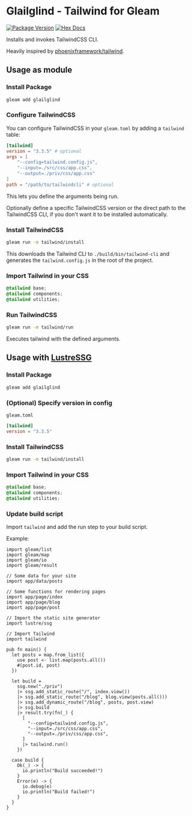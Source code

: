# Glailglind - Tailwind for Gleam

[![Package Version](https://img.shields.io/hexpm/v/glailglind)](https://hex.pm/packages/glailglind)
[![Hex Docs](https://img.shields.io/badge/hex-docs-ffaff3)](https://hexdocs.pm/glailglind/)

Installs and invokes TailwindCSS CLI.

Heavily inspired by [phoenixframework/tailwind](https://github.com/phoenixframework/tailwind/).

## Usage as module

### Install Package

```sh
gleam add glailglind
```

### Configure TailwindCSS

You can configure TailwindCSS in your `gleam.toml` by adding a `tailwind` table:

```toml
[tailwind]
version = "3.3.5" # optional
args = [
    "--config=tailwind.config.js",
    "--input=./src/css/app.css",
    "--output=./priv/css/app.css"
]
path = "/path/to/tailwindcli" # optional
```

This lets you define the arguments being run.

Optionally define a specific TailwindCSS version or the direct path to the TailwindCSS CLI, if you don't want it to be installed automatically.

### Install TailwindCSS

```sh
gleam run -m tailwind/install
```

This downloads the Tailwind CLI to `./build/bin/tailwind-cli` and generates the `tailwind.config.js` in the root of the project.

### Import Tailwind in your CSS

```css
@tailwind base;
@tailwind components;
@tailwind utilities;
```

### Run TailwindCSS

```sh
gleam run -m tailwind/run
```

Executes tailwind with the defined arguments.

## Usage with [LustreSSG](https://github.com/lustre-labs/lustre_ssg)

### Install Package

```sh
gleam add glailglind
```

### (Optional) Specify version in config

`gleam.toml`

```toml
[tailwind]
version = "3.3.5"
```

### Install TailwindCSS

```sh
gleam run -m tailwind/install
```

### Import Tailwind in your CSS

```css
@tailwind base;
@tailwind components;
@tailwind utilities;
```

### Update build script

Import `tailwind` and add the run step to your build script.

Example:

```gleam
import gleam/list
import gleam/map
import gleam/io
import gleam/result

// Some data for your site
import app/data/posts

// Some functions for rendering pages
import app/page/index
import app/page/blog
import app/page/post

// Import the static site generator
import lustre/ssg

// Import Tailwind
import tailwind

pub fn main() {
  let posts = map.from_list({
    use post <- list.map(posts.all())
    #(post.id, post)
  })

  let build =
    ssg.new("./priv")
    |> ssg.add_static_route("/", index.view())
    |> ssg.add_static_route("/blog", blog.view(posts.all()))
    |> ssg.add_dynamic_route("/blog", posts, post.view)
    |> ssg.build
    |> result.try(fn(_) {
      [
        "--config=tailwind.config.js",
        "--input=./src/css/app.css",
        "--output=./priv/css/app.css",
      ]
      |> tailwind.run()
    })

  case build {
    Ok(_) -> {
      io.println("Build succeeded!")
    }
    Error(e) -> {
      io.debug(e)
      io.println("Build failed!")
    }
  }
}
```
